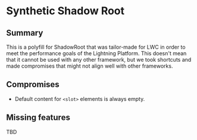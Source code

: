 # Synthetic Shadow Root

## Summary

This is a polyfill for ShadowRoot that was tailor-made for LWC in order to meet the performance goals of the Lightning Platform. This doesn't mean that it cannot be used with any other framework, but we took shortcuts and made compromises that might not align well with other frameworks.

## Compromises

-   Default content for `<slot>` elements is always empty.

## Missing features

TBD
